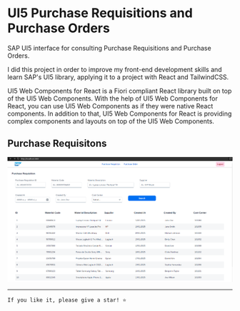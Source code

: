 # UI5 Purchase Requisitions and Purchase Orders

SAP UI5 interface for consulting Purchase Requisitions and Purchase Orders.

I did this project in order to improve my front-end development skills and learn SAP's UI5 library, applying it to a project with React and TailwindCSS.

UI5 Web Components for React is a Fiori compliant React library built on top of the UI5 Web Components. With the help of UI5 Web Components for React, you can use UI5 Web Components as if they were native React components. In addition to that, UI5 Web Components for React is providing complex components and layouts on top of the UI5 Web Components.

## Purchase Requisitons

![](public\pr-page.png)

---

```
If you like it, please give a star! ⭐
```
